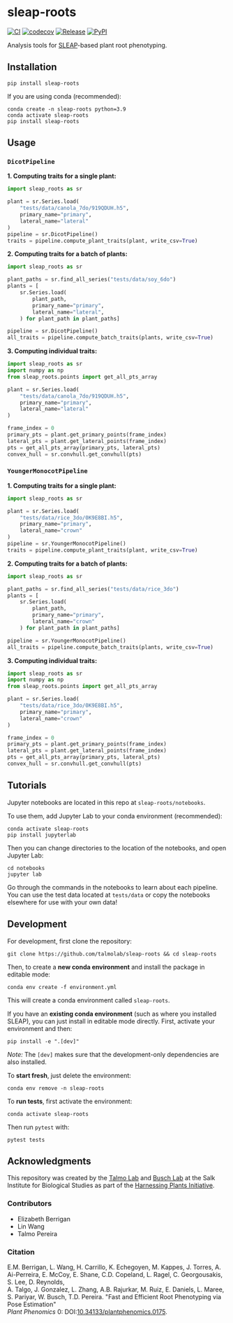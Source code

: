 # sleap-roots

[![CI](https://github.com/talmolab/sleap-roots/actions/workflows/ci.yml/badge.svg)](https://github.com/talmolab/sleap-roots/actions/workflows/ci.yml)
[![codecov](https://codecov.io/gh/talmolab/sleap-roots/branch/main/graph/badge.svg)](https://codecov.io/gh/talmolab/sleap-roots)
[![Release](https://img.shields.io/github/v/release/talmolab/sleap-roots?label=Latest)](https://github.com/talmolab/sleap-roots/releases/)
[![PyPI](https://img.shields.io/pypi/v/sleap-roots?label=PyPI)](https://pypi.org/project/sleap-roots)

Analysis tools for [SLEAP](https://sleap.ai)-based plant root phenotyping.

## Installation
```
pip install sleap-roots
```

If you are using conda (recommended):
```
conda create -n sleap-roots python=3.9
conda activate sleap-roots
pip install sleap-roots
```

## Usage

### `DicotPipeline`

**1. Computing traits for a single plant:**

```py
import sleap_roots as sr

plant = sr.Series.load(
    "tests/data/canola_7do/919QDUH.h5",
    primary_name="primary",
    lateral_name="lateral"
)
pipeline = sr.DicotPipeline()
traits = pipeline.compute_plant_traits(plant, write_csv=True)
```

**2. Computing traits for a batch of plants:**

```py
import sleap_roots as sr

plant_paths = sr.find_all_series("tests/data/soy_6do")
plants = [
    sr.Series.load(
        plant_path,
        primary_name="primary",
        lateral_name="lateral",
    ) for plant_path in plant_paths]

pipeline = sr.DicotPipeline()
all_traits = pipeline.compute_batch_traits(plants, write_csv=True)
```

**3. Computing individual traits:**

```py
import sleap_roots as sr
import numpy as np
from sleap_roots.points import get_all_pts_array

plant = sr.Series.load(
    "tests/data/canola_7do/919QDUH.h5",
    primary_name="primary",
    lateral_name="lateral"
)

frame_index = 0
primary_pts = plant.get_primary_points(frame_index)
lateral_pts = plant.get_lateral_points(frame_index)
pts = get_all_pts_array(primary_pts, lateral_pts)
convex_hull = sr.convhull.get_convhull(pts)
```

### `YoungerMonocotPipeline`

**1. Computing traits for a single plant:**

```py
import sleap_roots as sr

plant = sr.Series.load(
    "tests/data/rice_3do/0K9E8BI.h5",
    primary_name="primary",
    lateral_name="crown"
)
pipeline = sr.YoungerMonocotPipeline()
traits = pipeline.compute_plant_traits(plant, write_csv=True)
```

**2. Computing traits for a batch of plants:**

```py
import sleap_roots as sr

plant_paths = sr.find_all_series("tests/data/rice_3do")
plants = [
    sr.Series.load(
        plant_path,
        primary_name="primary",
        lateral_name="crown"
    ) for plant_path in plant_paths]

pipeline = sr.YoungerMonocotPipeline()
all_traits = pipeline.compute_batch_traits(plants, write_csv=True)
```

**3. Computing individual traits:**

```py
import sleap_roots as sr
import numpy as np
from sleap_roots.points import get_all_pts_array

plant = sr.Series.load(
    "tests/data/rice_3do/0K9E8BI.h5",
    primary_name="primary",
    lateral_name="crown"
)

frame_index = 0
primary_pts = plant.get_primary_points(frame_index)
lateral_pts = plant.get_lateral_points(frame_index)
pts = get_all_pts_array(primary_pts, lateral_pts)
convex_hull = sr.convhull.get_convhull(pts)
```

## Tutorials
Jupyter notebooks are located in this repo at `sleap-roots/notebooks`.

To use them, add Jupyter Lab to your conda environment (recommended):

```
conda activate sleap-roots
pip install jupyterlab
```

Then you can change directories to the location of the notebooks, and open Jupyter Lab:

```
cd notebooks
jupyter lab
```

Go through the commands in the notebooks to learn about each pipeline. 
You can use the test data located at `tests/data` or copy the notebooks elsewhere for use with your own data!


## Development
For development, first clone the repository:
```
git clone https://github.com/talmolab/sleap-roots && cd sleap-roots
```

Then, to create a **new conda environment** and install the package in editable mode:
```
conda env create -f environment.yml
```
This will create a conda environment called `sleap-roots`.

If you have an **existing conda environment** (such as where you installed SLEAP), you
can just install in editable mode directly. First, activate your environment and then:
```
pip install -e ".[dev]"
```
*Note:* The `[dev]` makes sure that the development-only dependencies are also
installed.

To **start fresh**, just delete the environment:
```
conda env remove -n sleap-roots
```

To **run tests**, first activate the environment:
```
conda activate sleap-roots
```
Then run `pytest` with:
```
pytest tests
```

## Acknowledgments

This repository was created by the [Talmo Lab](https://talmolab.org) and [Busch Lab](https://busch.salk.edu) at the Salk Institute for Biological Studies as part of the [Harnessing Plants Initiative](https://www.salk.edu/harnessing-plants-initiative/).

### Contributors

- Elizabeth Berrigan
- Lin Wang
- Talmo Pereira

### Citation

E.M. Berrigan, L. Wang, H. Carrillo, K. Echegoyen, M. Kappes, J. Torres, A. Ai-Perreira, E. McCoy, E. Shane, C.D. Copeland, L. Ragel, C. Georgousakis, S. Lee, D. Reynolds,    
A. Talgo, J. Gonzalez, L. Zhang, A.B. Rajurkar, M. Ruiz, E. Daniels, L. Maree, S. Pariyar, W. Busch, T.D. Pereira. "Fast and Efficient Root Phenotyping via Pose Estimation"     
*Plant Phenomics* 0: DOI:[10.34133/plantphenomics.0175](https://doi.org/10.34133/plantphenomics.0175).
